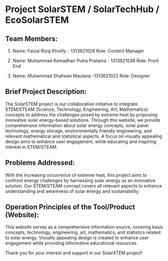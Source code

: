 # Project SolarSTEM / SolarTechHub / EcoSolarSTEM

## Team Members:
1. Name: Faizal Rizqi Kholily - 1313621029
   Role: Content Manager

2. Name: Muhammad Ramadhan Putra Pratama - 1313621038
   Role: Front End

3. Name: Muhammad Shafwan Maulana -1313621022
   Role: Designer

## Brief Project Description:
The SolarSTEM project is our collaborative initiative to integrate STEM/STEAM (Science, Technology, Engineering, Art, Mathematics) concepts to address the challenges posed by extreme heat by proposing innovative solar energy-based solutions. Through this website, we provide comprehensive information about solar energy concepts, solar panel technology, energy storage, environmentally friendly engineering, and relevant mathematical and statistical aspects. A focus on visually appealing design aims to enhance user engagement, while educating and inspiring interest in STEM/STEAM.

## Problems Addressed:
With the increasing occurrence of extreme heat, this project aims to confront energy challenges by harnessing solar energy as an innovative solution. Our STEM/STEAM concept covers all relevant aspects to enhance understanding and awareness of solar energy and sustainability.

## Operation Principles of the Tool/Product (Website):
This website serves as a comprehensive information source, covering basic concepts, technology, engineering, art, mathematics, and statistics related to solar energy. Visually appealing design is created to enhance user engagement while providing informative educational resources.

Thank you for your interest and support in our SolarSTEM project!
